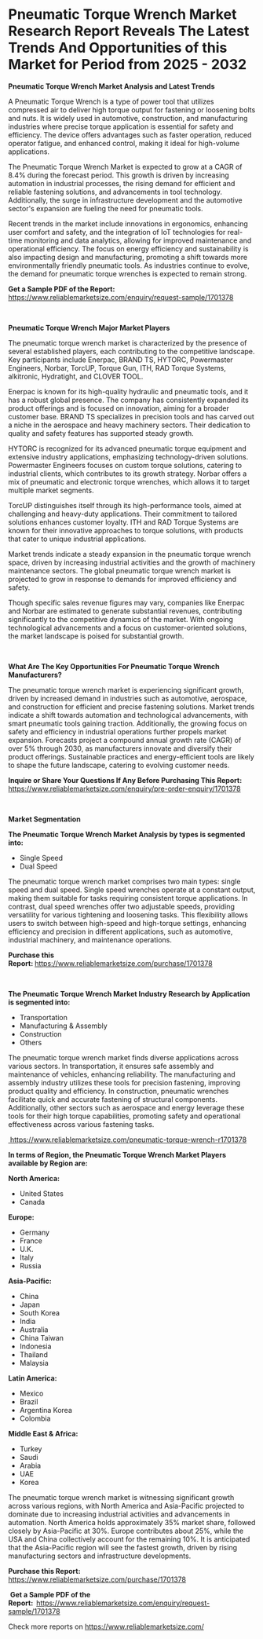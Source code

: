 <p><h1>Pneumatic Torque Wrench Market Research Report Reveals The Latest Trends And Opportunities of this Market for Period from 2025 - 2032</h1></p><p><strong>Pneumatic Torque Wrench Market Analysis and Latest Trends</strong></p>
<p><p>A Pneumatic Torque Wrench is a type of power tool that utilizes compressed air to deliver high torque output for fastening or loosening bolts and nuts. It is widely used in automotive, construction, and manufacturing industries where precise torque application is essential for safety and efficiency. The device offers advantages such as faster operation, reduced operator fatigue, and enhanced control, making it ideal for high-volume applications.</p><p>The Pneumatic Torque Wrench Market is expected to grow at a CAGR of 8.4% during the forecast period. This growth is driven by increasing automation in industrial processes, the rising demand for efficient and reliable fastening solutions, and advancements in tool technology. Additionally, the surge in infrastructure development and the automotive sector's expansion are fueling the need for pneumatic tools.</p><p>Recent trends in the market include innovations in ergonomics, enhancing user comfort and safety, and the integration of IoT technologies for real-time monitoring and data analytics, allowing for improved maintenance and operational efficiency. The focus on energy efficiency and sustainability is also impacting design and manufacturing, promoting a shift towards more environmentally friendly pneumatic tools. As industries continue to evolve, the demand for pneumatic torque wrenches is expected to remain strong.</p></p>
<p><strong>Get a Sample PDF of the Report:&nbsp;</strong> <a href="https://www.reliablemarketsize.com/enquiry/request-sample/1701378?utm_campaign=2626&utm_medium=2&utm_source=Github&utm_content=ia&utm_term=08042025&utm_id=pneumatic-torque-wrench">https://www.reliablemarketsize.com/enquiry/request-sample/1701378</a></p>
<p>&nbsp;</p>
<p><strong>Pneumatic Torque Wrench Major Market Players</strong></p>
<p><p>The pneumatic torque wrench market is characterized by the presence of several established players, each contributing to the competitive landscape. Key participants include Enerpac, BRAND TS, HYTORC, Powermaster Engineers, Norbar, TorcUP, Torque Gun, ITH, RAD Torque Systems, alkitronic, Hydratight, and CLOVER TOOL.</p><p>Enerpac is known for its high-quality hydraulic and pneumatic tools, and it has a robust global presence. The company has consistently expanded its product offerings and is focused on innovation, aiming for a broader customer base. BRAND TS specializes in precision tools and has carved out a niche in the aerospace and heavy machinery sectors. Their dedication to quality and safety features has supported steady growth.</p><p>HYTORC is recognized for its advanced pneumatic torque equipment and extensive industry applications, emphasizing technology-driven solutions. Powermaster Engineers focuses on custom torque solutions, catering to industrial clients, which contributes to its growth strategy. Norbar offers a mix of pneumatic and electronic torque wrenches, which allows it to target multiple market segments.</p><p>TorcUP distinguishes itself through its high-performance tools, aimed at challenging and heavy-duty applications. Their commitment to tailored solutions enhances customer loyalty. ITH and RAD Torque Systems are known for their innovative approaches to torque solutions, with products that cater to unique industrial applications.</p><p>Market trends indicate a steady expansion in the pneumatic torque wrench space, driven by increasing industrial activities and the growth of machinery maintenance sectors. The global pneumatic torque wrench market is projected to grow in response to demands for improved efficiency and safety.</p><p>Though specific sales revenue figures may vary, companies like Enerpac and Norbar are estimated to generate substantial revenues, contributing significantly to the competitive dynamics of the market. With ongoing technological advancements and a focus on customer-oriented solutions, the market landscape is poised for substantial growth.</p></p>
<p>&nbsp;</p>
<p><strong>What Are The Key Opportunities For Pneumatic Torque Wrench Manufacturers?</strong></p>
<p><p>The pneumatic torque wrench market is experiencing significant growth, driven by increased demand in industries such as automotive, aerospace, and construction for efficient and precise fastening solutions. Market trends indicate a shift towards automation and technological advancements, with smart pneumatic tools gaining traction. Additionally, the growing focus on safety and efficiency in industrial operations further propels market expansion. Forecasts project a compound annual growth rate (CAGR) of over 5% through 2030, as manufacturers innovate and diversify their product offerings. Sustainable practices and energy-efficient tools are likely to shape the future landscape, catering to evolving customer needs.</p></p>
<p><strong>Inquire or Share Your Questions If Any Before Purchasing This Report:</strong> <a href="https://www.reliablemarketsize.com/enquiry/pre-order-enquiry/1701378?utm_campaign=2626&utm_medium=2&utm_source=Github&utm_content=ia&utm_term=08042025&utm_id=pneumatic-torque-wrench">https://www.reliablemarketsize.com/enquiry/pre-order-enquiry/1701378</a></p>
<p>&nbsp;</p>
<p><strong>Market Segmentation</strong></p>
<p><strong>The Pneumatic Torque Wrench Market Analysis by types is segmented into:</strong></p>
<p><ul><li>Single Speed</li><li>Dual Speed</li></ul></p>
<p><p>The pneumatic torque wrench market comprises two main types: single speed and dual speed. Single speed wrenches operate at a constant output, making them suitable for tasks requiring consistent torque applications. In contrast, dual speed wrenches offer two adjustable speeds, providing versatility for various tightening and loosening tasks. This flexibility allows users to switch between high-speed and high-torque settings, enhancing efficiency and precision in different applications, such as automotive, industrial machinery, and maintenance operations.</p></p>
<p><strong>Purchase this Report:&nbsp;</strong><a href="https://www.reliablemarketsize.com/purchase/1701378?utm_campaign=2626&utm_medium=2&utm_source=Github&utm_content=ia&utm_term=08042025&utm_id=pneumatic-torque-wrench">https://www.reliablemarketsize.com/purchase/1701378</a></p>
<p>&nbsp;</p>
<p><strong>The Pneumatic Torque Wrench Market Industry Research by Application is segmented into:</strong></p>
<p><ul><li>Transportation</li><li>Manufacturing & Assembly</li><li>Construction</li><li>Others</li></ul></p>
<p><p>The pneumatic torque wrench market finds diverse applications across various sectors. In transportation, it ensures safe assembly and maintenance of vehicles, enhancing reliability. The manufacturing and assembly industry utilizes these tools for precision fastening, improving product quality and efficiency. In construction, pneumatic wrenches facilitate quick and accurate fastening of structural components. Additionally, other sectors such as aerospace and energy leverage these tools for their high torque capabilities, promoting safety and operational effectiveness across various fastening tasks.</p></p>
<p><a href="https://www.reliablemarketsize.com/pneumatic-torque-wrench-r1701378?utm_campaign=2626&utm_medium=2&utm_source=Github&utm_content=ia&utm_term=08042025&utm_id=pneumatic-torque-wrench">&nbsp;https://www.reliablemarketsize.com/pneumatic-torque-wrench-r1701378</a></p>
<p><strong>In terms of Region, the Pneumatic Torque Wrench Market Players available by Region are:</strong></p>
<p>
    <p> <strong> North America: </strong>
        <ul>
            <li>United States</li>
            <li>Canada</li>
        </ul>
        </p> 
    <p> <strong> Europe: </strong>
        <ul>
            <li>Germany</li>
            <li>France</li>
            <li>U.K.</li>
            <li>Italy</li>
            <li>Russia</li>
        </ul>
        </p> 
    <p> <strong> Asia-Pacific: </strong>
        <ul>
            <li>China</li>
            <li>Japan</li>
            <li>South Korea</li>
            <li>India</li>
            <li>Australia</li>
            <li>China Taiwan</li>
            <li>Indonesia</li>
            <li>Thailand</li>
            <li>Malaysia</li>
        </ul>
        </p> 
    <p> <strong> Latin America: </strong>
        <ul>
            <li>Mexico</li>
            <li>Brazil</li>
            <li>Argentina Korea</li>
            <li>Colombia</li>
        </ul>
        </p> 
    <p> <strong> Middle East & Africa: </strong>
        <ul>
            <li>Turkey</li>
            <li>Saudi</li>
            <li>Arabia</li>
            <li>UAE</li>
            <li>Korea</li>
        </ul>
    </p>
    </p>
<p><p>The pneumatic torque wrench market is witnessing significant growth across various regions, with North America and Asia-Pacific projected to dominate due to increasing industrial activities and advancements in automation. North America holds approximately 35% market share, followed closely by Asia-Pacific at 30%. Europe contributes about 25%, while the USA and China collectively account for the remaining 10%. It is anticipated that the Asia-Pacific region will see the fastest growth, driven by rising manufacturing sectors and infrastructure developments.</p></p>
<p><strong>Purchase this Report: </strong><a href="https://www.reliablemarketsize.com/purchase/1701378?utm_campaign=2626&utm_medium=2&utm_source=Github&utm_content=ia&utm_term=08042025&utm_id=pneumatic-torque-wrench">https://www.reliablemarketsize.com/purchase/1701378</a></p>
<p>&nbsp;<strong>Get a Sample PDF of the Report:&nbsp;&nbsp;</strong><a href="https://www.reliablemarketsize.com/enquiry/request-sample/1701378?utm_campaign=2626&utm_medium=2&utm_source=Github&utm_content=ia&utm_term=08042025&utm_id=pneumatic-torque-wrench">https://www.reliablemarketsize.com/enquiry/request-sample/1701378</a></p>
<p><strong></strong></p>
<p>Check more reports on <a href="https://www.reliablemarketsize.com/?utm_campaign=2626&utm_medium=2&utm_source=Github&utm_content=ia&utm_term=08042025&utm_id=pneumatic-torque-wrench">https://www.reliablemarketsize.com/</a></p>